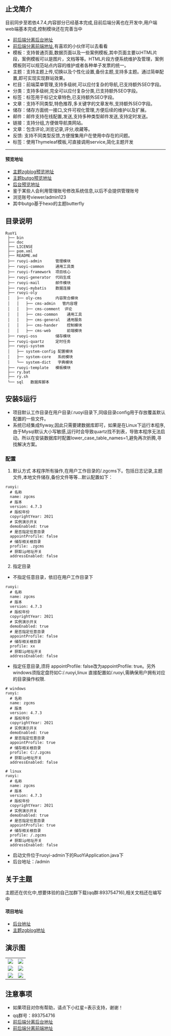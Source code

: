 ## 止戈简介
目前同步至若依4.7.4,内容部分已经基本完成,目前后端分离也在开发中,用户端web端基本完成,控制模块还在完善当中
* [前后端分离后台地址](https://gitee.com/Getawy/zg-admin)
* [前后端分离前端地址](https://gitee.com/Getawy/zg-vue3),有喜欢的小伙伴可以去看看
* 模板：支持普通页面,数据页面以及一些案例模板,其中页面主要以HTML片段，案例模板可以是图片，文档等等。HTML片段方便系统维护及管理，案例模板则可以规范站点内容的维护或者各种单子发票的统一。
* 主题：支持主题上传,切换以及个性化设置,备份主题,支持多主题。通过简单配置,即可实现实现群站效果。
* 栏目：前端菜单管理,支持多级树,可以应付复杂的导航,已支持额外SEO字段。
* 分类：支持多级树,完全可以应付复杂分类,已支持额外SEO字段。
* 标签：标签用于标记文章特色,已支持额外SEO字段。
* 文章：支持不同类型,特色推荐,多关键字的文章发布,支持额外SEO字段。
* 储存：储存方面统一接口,文件可视化管理,方便后续的维护以及扩展。
* 邮件：邮件支持在线配置,发送,支持多种类型邮件发送,支持定时发送。
* 链接：支持分组,方便做导航类网站。
* 文章：包含评论,浏览记录,评分,收藏等。
* 反馈: 支持不同类型反馈,方便搜集用户在使用中存在的问题。
* 标签：使用Thymeleaf模板,可直接调用service,简化主题开发
***



#### 预览地址
- [主题zgblog预览地址](https://pingpinduo.site)
- [主题butgo预览地址](https://pingpinduo.site/butgo/index) 
- [后台预览地址](https://pingpinduo.site/admin)
- 鉴于某些人会利用管理账号修改系统信息,以后不会提供管理账号  
- 浏览账号viewer/admin123
- 其中butgo基于hexo的主题butterfly
## 目录说明
```
RuoYi
 ├── bin
 ├── doc
 ├── LICENSE
 ├── pom.xml
 ├── README.md
 ├── ruoyi-admin      管理模块
 ├── ruoyi-common     通用工具类
 ├── ruoyi-framework  项目核心
 ├── ruoyi-generator  代码生成
 ├── ruoyi-mail       邮件模块
 ├── ruoyi-mybatis    数据连接
 ├── ruoyi-oly
 │   ├── oly-cms      内容聚合模块
 │   │   ├── cms-admin   管内容理
 │   │   ├── cms-comment  评论
 │   │   ├── cms-common    通用工具
 │   │   ├── cms-general   通用服务
 │   │   ├── cms-hander    控制模块
 │   │   ├── cms-web       前端模块
 ├── ruoyi-oss        储存模块
 ├── ruoyi-quartz     定时任务
 ├── ruoyi-system
 │   ├── system-config 配置模块
 │   ├── system-core   系统模块
 │   └── system-dict   字典模块
 ├── ruoyi-template   模板模块
 ├── ry.bat
 ├── ry.sh
 └── sql   数据库脚本
```

## 安装$运行
- 项目默认工作目录在用户目录/.ruoyi目录下,同级目录config用于存放覆盖默认配置的一些文件。
- 系统已经集成flyway,因此只需要建数据库即可，如果是在Linux下运行本程序,由于Mysql默认大小写敏感,运行时会导致quartz找不到表，导致本程序无法启动。所以在安装数据库时配置lower_case_table_names=1,避免再次折腾,寻找解决方案。
### 配置
  1. 默认方式
 本程序所有操作,在用户工作目录的/.zgcms下。包括日志记录,主题文件,本地文件储存,备份文件等等...默认配置如下：
 
```
ruoyi:
  # 名称
  name: zgcms
  # 版本
  version: 4.7.3
  # 版权年份
  copyrightYear: 2021
  # 实例演示开关
  demoEnabled: true
  # 是否指定任意目录
  appointProfile: false
  # 储存相关根目录
  profile: .zgcms
  # 获取ip地址开关
  addressEnabled: false
```
2. 指定目录
- 不指定任意目录，依旧在用户工作目录下

```
ruoyi:
  # 名称
  name: zgcms
  # 版本
  version: 4.7.3
  # 版权年份
  copyrightYear: 2021
  # 实例演示开关
  demoEnabled: true
  # 是否指定任意目录
  appointProfile: false
  # 储存相关根目录
  profile: xx
  # 获取ip地址开关
  addressEnabled: false
```

- 指定任意目录,须将 appointProfile: false改为appointProfile: true。另外windows须指定盘符如C:/.ruoyi,linux 直接配置如/.ruoyi,需确保用户拥有对应的目录操作权限.

```
# windows
ruoyi:
  # 名称
  name: zgcms
  # 版本
  version: 4.7.3
  # 版权年份
  copyrightYear: 2021
  # 实例演示开关
  demoEnabled: true
  # 是否指定任意目录
  appointProfile: true
  # 储存相关根目录
  profile: C:/.zgcms
  # 获取ip地址开关
  addressEnabled: false
```

```
# linux
ruoyi:
  # 名称
  name: zgcms
  # 版本
  version: 4.7.3
  # 版权年份
  copyrightYear: 2021
  # 实例演示开关
  demoEnabled: true
  # 是否指定任意目录
  appointProfile: true
  # 储存相关根目录
  profile: /.zgcms
  # 获取ip地址开关
  addressEnabled: false
```

- 启动文件位于ruoyi-admin下的RuoYiApplication.java下
- 后台地址：/admin

## 关于主题
  主题还在优化中,想要体验的自己加群下载(qq群:893754716),相关文档还在编写中
#### 项目地址
- [后台地址](https://gitee.com/Getawy/zhige)
- [主题zgblog地址](https://gitee.com/Getawy/zgblog)
## 演示图

<table>
    <tr>
        <td><img src="https://gitee.com/Getawy/zhige/raw/master/doc/img/登录页.png"/></td>
        <td><img src="https://gitee.com/Getawy/zhige/raw/master/doc/img/管理页.png"/></td>
    </tr>
    <tr>
        <td><img src="https://gitee.com/Getawy/zhige/raw/master/doc/img/首页.png"/></td>
        <td><img src="https://gitee.com/Getawy/zhige/raw/master/doc/img/移动端.png"/></td>
    </tr>
    <tr>
        <td><img src="https://gitee.com/Getawy/zhige/raw/master/doc/img/优惠卷.png"/></td>
        <td><img src="https://gitee.com/Getawy/zhige/raw/master/doc/img/文档.png"/></td>
    </tr>
</table>

## 注意事项
- 如果项目对你有帮助，请点下小红星⭐表示支持，谢谢！
- qq群号：893754716
- [前后端分离后台地址](https://gitee.com/Getawy/zg-admin)
- [前后端分离前端地址](https://gitee.com/Getawy/zg-vue3)